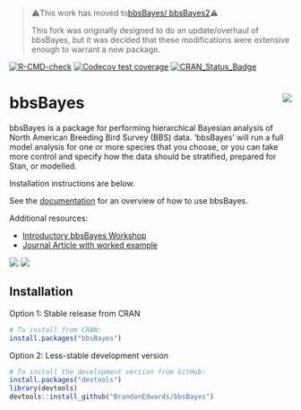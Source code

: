 
> ⚠️This work has moved to[bbsBayes/ bbsBayes2](https://github.com/bbsBayes/bbsBayes2)⚠️
> 
> This fork was originally designed to do an update/overhaul of bbsBayes, but
> it was decided that these modifications were extensive enough to warrant a new
> package.





<!-- badges: start -->




[![R-CMD-check](https://github.com/steffilazerte/bbsBayes/actions/workflows/R-CMD-check.yaml/badge.svg)](https://github.com/steffilazerte/bbsBayes/actions/workflows/R-CMD-check.yaml)
[![Codecov test
coverage](https://codecov.io/gh/steffilazerte/bbsBayes/branch/master/graph/badge.svg)](https://app.codecov.io/gh/steffilazerte/bbsBayes?branch=master)
[![CRAN_Status_Badge](http://www.r-pkg.org/badges/version/bbsBayes)](https://cran.r-project.org/package=bbsBayes)
<!-- badges: end -->

# bbsBayes <img src="man/figures/logo.png" align="right"/>

bbsBayes is a package for performing hierarchical Bayesian analysis of
North American Breeding Bird Survey (BBS) data. ‘bbsBayes’ will run a
full model analysis for one or more species that you choose, or you can
take more control and specify how the data should be stratified,
prepared for Stan, or modelled.

Installation instructions are below.

See the [documentation](https://steffilazerte.ca/bbsBayes) for an
overview of how to use bbsBayes.

Additional resources:

- [Introductory bbsBayes
  Workshop](https://github.com/AdamCSmithCWS/bbsBayes_Intro_Workshop)
- [Journal Article with worked
  example](https://doi.org/10.5334/jors.329)

<img src="man/figures/BARS_Continental_Trajectory.png"/>
<img src="man/figures/BARS_trendmap.png"/>

## Installation

Option 1: Stable release from CRAN

``` r
# To install from CRAN:
install.packages("bbsBayes")
```

Option 2: Less-stable development version

``` r
# To install the development version from GitHub:
install.packages("devtools")
library(devtools)
devtools::install_github("BrandonEdwards/bbsBayes")
```
